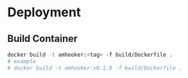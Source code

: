 # Deployment

## Build Container

```bash
docker build -t amhooker:<tag> -f build/Dockerfile .
# example
# docker build -t amhooker:v0.1.0 -f build/Dockerfile .
```

